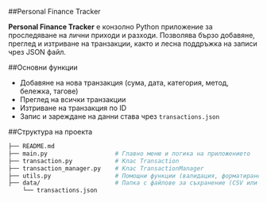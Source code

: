 ##Personal Finance Tracker

**Personal Finance Tracker** е конзолно Python приложение за проследяване на лични приходи и разходи. Позволява бързо добавяне, преглед и изтриване на транзакции, както и лесна поддръжка на записи чрез JSON файл.

##Основни функции

- Добавяне на нова транзакция (сума, дата, категория, метод, бележка, тагове)
- Преглед на всички транзакции
- Изтриване на транзакция по ID
- Запис и зареждане на данни става чрез `transactions.json`

##Структура на проекта

```sh
├── README.md
├── main.py                   # Главно меню и логика на приложението
├── transaction.py            # Клас Transaction
├── transaction_manager.py    # Клас TransactionManager
├── utils.py                  # Помощни функции (валидация, форматиране)
├── data/                     # Папка с файлове за съхранение (CSV или JSON)
    └── transactions.json
```